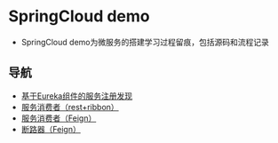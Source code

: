 # SpringCloud demo
+ SpringCloud demo为微服务的搭建学习过程留痕，包括源码和流程记录
## 导航
+ [基于Eureka组件的服务注册发现](MD/Eureka.md)
+ [服务消费者（rest+ribbon）](MD/rest&ribbon.md)
+ [服务消费者（Feign）](MD/Feign.md)
+ [断路器（Feign）](MD/Feign断路器.md)

